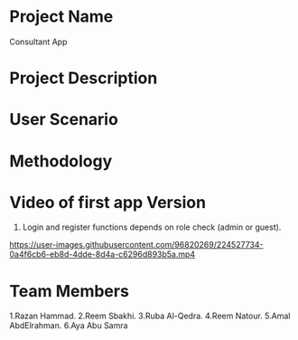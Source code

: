 # Project Name

Consultant App

# Project Description


# User Scenario


# Methodology


# Video of first app Version
1. Login and register functions depends on role check (admin or guest).


https://user-images.githubusercontent.com/96820269/224527734-0a4f6cb6-eb8d-4dde-8d4a-c6296d893b5a.mp4




# Team Members

1.Razan Hammad. 
2.Reem Sbakhi.
3.Ruba Al-Qedra.
4.Reem Natour.
5.Amal AbdElrahman.
6.Aya Abu Samra 
